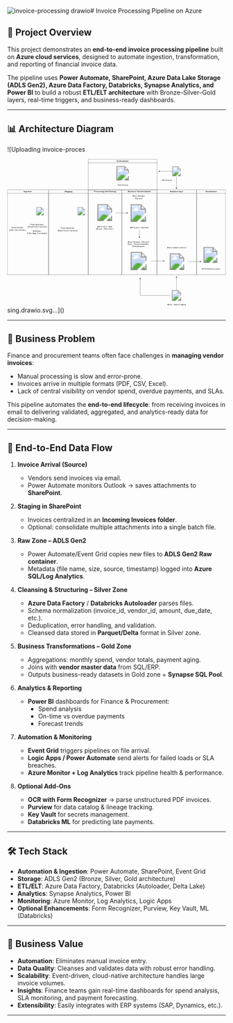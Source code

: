 ![invoice-processing drawio](https://github.com/user-attachments/assets/50692594-6f2a-480f-adba-b9f83ef4c676)# Invoice Processing Pipeline on Azure  

## 📌 Project Overview  
This project demonstrates an **end-to-end invoice processing pipeline** built on **Azure cloud services**, designed to automate ingestion, transformation, and reporting of financial invoice data.  

The pipeline uses **Power Automate, SharePoint, Azure Data Lake Storage (ADLS Gen2), Azure Data Factory, Databricks, Synapse Analytics, and Power BI** to build a robust **ETL/ELT architecture** with Bronze–Silver–Gold layers, real-time triggers, and business-ready dashboards.  

---

## 📊 Architecture Diagram  
![Uploading invoice-proces<?xml version="1.0" encoding="UTF-8"?>
<!-- Do not edit this file with editors other than draw.io -->
<!DOCTYPE svg PUBLIC "-//W3C//DTD SVG 1.1//EN" "http://www.w3.org/Graphics/SVG/1.1/DTD/svg11.dtd">
<svg xmlns="http://www.w3.org/2000/svg" style="background: transparent; background-color: transparent; color-scheme: light dark;" xmlns:xlink="http://www.w3.org/1999/xlink" version="1.1" width="1431px" height="965px" viewBox="-0.5 -0.5 1431 965" content="&lt;mxfile host=&quot;app.diagrams.net&quot; agent=&quot;Mozilla/5.0 (Windows NT 10.0; Win64; x64) AppleWebKit/537.36 (KHTML, like Gecko) Chrome/140.0.0.0 Safari/537.36&quot; version=&quot;28.2.5&quot;&gt;&#10;  &lt;diagram name=&quot;Page-1&quot; id=&quot;e-1EimlyYuLdppytgHSF&quot;&gt;&#10;    &lt;mxGraphModel dx=&quot;2386&quot; dy=&quot;1233&quot; grid=&quot;1&quot; gridSize=&quot;10&quot; guides=&quot;1&quot; tooltips=&quot;1&quot; connect=&quot;1&quot; arrows=&quot;1&quot; fold=&quot;1&quot; page=&quot;1&quot; pageScale=&quot;1&quot; pageWidth=&quot;850&quot; pageHeight=&quot;1100&quot; math=&quot;0&quot; shadow=&quot;0&quot;&gt;&#10;      &lt;root&gt;&#10;        &lt;mxCell id=&quot;0&quot; /&gt;&#10;        &lt;mxCell id=&quot;1&quot; parent=&quot;0&quot; /&gt;&#10;        &lt;mxCell id=&quot;g6PntuahyOzwx_C090at-1&quot; value=&quot;&quot; style=&quot;shape=image;html=1;verticalAlign=top;verticalLabelPosition=bottom;labelBackgroundColor=#ffffff;imageAspect=0;aspect=fixed;image=https://icons.diagrams.net/icon-cache1/Logos_Microsoft_Office_365-2232/Microsoft_Office-07-1169.svg&quot; vertex=&quot;1&quot; parent=&quot;1&quot;&gt;&#10;          &lt;mxGeometry x=&quot;60&quot; y=&quot;290&quot; width=&quot;110&quot; height=&quot;110&quot; as=&quot;geometry&quot; /&gt;&#10;        &lt;/mxCell&gt;&#10;        &lt;mxCell id=&quot;g6PntuahyOzwx_C090at-3&quot; value=&quot;&quot; style=&quot;shape=image;html=1;verticalAlign=top;verticalLabelPosition=bottom;labelBackgroundColor=#ffffff;imageAspect=0;aspect=fixed;image=https://icons.diagrams.net/icon-cache1/Logos_Microsoft_Office_365-2232/Microsoft_Office-09-1167.svg&quot; vertex=&quot;1&quot; parent=&quot;1&quot;&gt;&#10;          &lt;mxGeometry x=&quot;320&quot; y=&quot;281&quot; width=&quot;128&quot; height=&quot;128&quot; as=&quot;geometry&quot; /&gt;&#10;        &lt;/mxCell&gt;&#10;        &lt;mxCell id=&quot;g6PntuahyOzwx_C090at-5&quot; value=&quot;&quot; style=&quot;image;aspect=fixed;html=1;points=[];align=center;fontSize=12;image=img/lib/azure2/power_platform/PowerAutomate.svg;&quot; vertex=&quot;1&quot; parent=&quot;1&quot;&gt;&#10;          &lt;mxGeometry x=&quot;490&quot; y=&quot;318.08&quot; width=&quot;68&quot; height=&quot;53.839999999999996&quot; as=&quot;geometry&quot; /&gt;&#10;        &lt;/mxCell&gt;&#10;        &lt;mxCell id=&quot;g6PntuahyOzwx_C090at-7&quot; value=&quot;&quot; style=&quot;image;aspect=fixed;html=1;points=[];align=center;fontSize=12;image=img/lib/azure2/power_platform/PowerAutomate.svg;&quot; vertex=&quot;1&quot; parent=&quot;1&quot;&gt;&#10;          &lt;mxGeometry x=&quot;220&quot; y=&quot;318.08&quot; width=&quot;68&quot; height=&quot;53.839999999999996&quot; as=&quot;geometry&quot; /&gt;&#10;        &lt;/mxCell&gt;&#10;        &lt;mxCell id=&quot;g6PntuahyOzwx_C090at-15&quot; value=&quot;Ingestion&amp;amp;nbsp;&quot; style=&quot;swimlane;whiteSpace=wrap;html=1;&quot; vertex=&quot;1&quot; parent=&quot;1&quot;&gt;&#10;          &lt;mxGeometry x=&quot;40&quot; y=&quot;205.5&quot; width=&quot;270&quot; height=&quot;554.5&quot; as=&quot;geometry&quot; /&gt;&#10;        &lt;/mxCell&gt;&#10;        &lt;mxCell id=&quot;g6PntuahyOzwx_C090at-26&quot; value=&quot;Vendor Emails&amp;amp;nbsp;&amp;lt;div&amp;gt;(PDF, CSV, EXCEL)&amp;lt;/div&amp;gt;&quot; style=&quot;text;html=1;align=center;verticalAlign=middle;resizable=0;points=[];autosize=1;strokeColor=none;fillColor=none;&quot; vertex=&quot;1&quot; parent=&quot;g6PntuahyOzwx_C090at-15&quot;&gt;&#10;          &lt;mxGeometry y=&quot;234.5&quot; width=&quot;130&quot; height=&quot;40&quot; as=&quot;geometry&quot; /&gt;&#10;        &lt;/mxCell&gt;&#10;        &lt;mxCell id=&quot;g6PntuahyOzwx_C090at-27&quot; value=&quot;Power Automate&amp;amp;nbsp;&amp;lt;div&amp;gt;(SharePoint Connector)&amp;lt;/div&amp;gt;&amp;lt;div&amp;gt;+&amp;amp;nbsp;&amp;lt;/div&amp;gt;&amp;lt;div&amp;gt;AI Builder&amp;amp;nbsp;&amp;lt;/div&amp;gt;&amp;lt;div&amp;gt;(Filter, Agg, Consolidate)&amp;lt;/div&amp;gt;&quot; style=&quot;text;html=1;align=center;verticalAlign=middle;resizable=0;points=[];autosize=1;strokeColor=none;fillColor=none;&quot; vertex=&quot;1&quot; parent=&quot;g6PntuahyOzwx_C090at-15&quot;&gt;&#10;          &lt;mxGeometry x=&quot;120&quot; y=&quot;209.5&quot; width=&quot;150&quot; height=&quot;90&quot; as=&quot;geometry&quot; /&gt;&#10;        &lt;/mxCell&gt;&#10;        &lt;mxCell id=&quot;g6PntuahyOzwx_C090at-17&quot; value=&quot;Stagging&quot; style=&quot;swimlane;whiteSpace=wrap;html=1;&quot; vertex=&quot;1&quot; parent=&quot;1&quot;&gt;&#10;          &lt;mxGeometry x=&quot;310&quot; y=&quot;205.5&quot; width=&quot;260&quot; height=&quot;554.5&quot; as=&quot;geometry&quot; /&gt;&#10;        &lt;/mxCell&gt;&#10;        &lt;mxCell id=&quot;g6PntuahyOzwx_C090at-13&quot; value=&quot;&quot; style=&quot;image;aspect=fixed;html=1;points=[];align=center;fontSize=12;image=img/lib/azure2/storage/Data_Lake_Storage_Gen1.svg;&quot; vertex=&quot;1&quot; parent=&quot;g6PntuahyOzwx_C090at-17&quot;&gt;&#10;          &lt;mxGeometry x=&quot;300&quot; y=&quot;93.5&quot; width=&quot;135.38&quot; height=&quot;110&quot; as=&quot;geometry&quot; /&gt;&#10;        &lt;/mxCell&gt;&#10;        &lt;mxCell id=&quot;g6PntuahyOzwx_C090at-29&quot; value=&quot;Power Automate&amp;amp;nbsp;&amp;lt;div&amp;gt;(ADLS Gen2 Connector)&amp;lt;/div&amp;gt;&quot; style=&quot;text;html=1;align=center;verticalAlign=middle;resizable=0;points=[];autosize=1;strokeColor=none;fillColor=none;&quot; vertex=&quot;1&quot; parent=&quot;g6PntuahyOzwx_C090at-17&quot;&gt;&#10;          &lt;mxGeometry x=&quot;50&quot; y=&quot;237.5&quot; width=&quot;150&quot; height=&quot;40&quot; as=&quot;geometry&quot; /&gt;&#10;        &lt;/mxCell&gt;&#10;        &lt;mxCell id=&quot;g6PntuahyOzwx_C090at-18&quot; value=&quot;Processing and Cleaning&quot; style=&quot;swimlane;whiteSpace=wrap;html=1;&quot; vertex=&quot;1&quot; parent=&quot;1&quot;&gt;&#10;          &lt;mxGeometry x=&quot;570&quot; y=&quot;205.5&quot; width=&quot;220&quot; height=&quot;554.5&quot; as=&quot;geometry&quot; /&gt;&#10;        &lt;/mxCell&gt;&#10;        &lt;mxCell id=&quot;g6PntuahyOzwx_C090at-30&quot; value=&quot;ADLS Gen2 - Blob&amp;lt;div&amp;gt;(Bronze - Raw Zone )&amp;lt;/div&amp;gt;&quot; style=&quot;text;html=1;align=center;verticalAlign=middle;resizable=0;points=[];autosize=1;strokeColor=none;fillColor=none;&quot; vertex=&quot;1&quot; parent=&quot;g6PntuahyOzwx_C090at-18&quot;&gt;&#10;          &lt;mxGeometry x=&quot;37.690000000000055&quot; y=&quot;227.5&quot; width=&quot;140&quot; height=&quot;40&quot; as=&quot;geometry&quot; /&gt;&#10;        &lt;/mxCell&gt;&#10;        &lt;mxCell id=&quot;g6PntuahyOzwx_C090at-20&quot; value=&quot;Analytics layer&amp;amp;nbsp;&quot; style=&quot;swimlane;whiteSpace=wrap;html=1;&quot; vertex=&quot;1&quot; parent=&quot;1&quot;&gt;&#10;          &lt;mxGeometry x=&quot;1020&quot; y=&quot;205.5&quot; width=&quot;260&quot; height=&quot;554.5&quot; as=&quot;geometry&quot; /&gt;&#10;        &lt;/mxCell&gt;&#10;        &lt;mxCell id=&quot;g6PntuahyOzwx_C090at-60&quot; style=&quot;edgeStyle=orthogonalEdgeStyle;rounded=0;orthogonalLoop=1;jettySize=auto;html=1;&quot; edge=&quot;1&quot; parent=&quot;g6PntuahyOzwx_C090at-20&quot; source=&quot;g6PntuahyOzwx_C090at-58&quot;&gt;&#10;          &lt;mxGeometry relative=&quot;1&quot; as=&quot;geometry&quot;&gt;&#10;            &lt;mxPoint x=&quot;289.99999999999955&quot; y=&quot;468.75&quot; as=&quot;targetPoint&quot; /&gt;&#10;            &lt;Array as=&quot;points&quot;&gt;&#10;              &lt;mxPoint x=&quot;250&quot; y=&quot;469&quot; /&gt;&#10;              &lt;mxPoint x=&quot;250&quot; y=&quot;469&quot; /&gt;&#10;            &lt;/Array&gt;&#10;          &lt;/mxGeometry&gt;&#10;        &lt;/mxCell&gt;&#10;        &lt;mxCell id=&quot;g6PntuahyOzwx_C090at-58&quot; value=&quot;&quot; style=&quot;image;aspect=fixed;html=1;points=[];align=center;fontSize=12;image=img/lib/azure2/analytics/Analysis_Services.svg;&quot; vertex=&quot;1&quot; parent=&quot;g6PntuahyOzwx_C090at-20&quot;&gt;&#10;          &lt;mxGeometry x=&quot;60&quot; y=&quot;414.5&quot; width=&quot;142.41&quot; height=&quot;108.5&quot; as=&quot;geometry&quot; /&gt;&#10;        &lt;/mxCell&gt;&#10;        &lt;mxCell id=&quot;g6PntuahyOzwx_C090at-59&quot; value=&quot;Azure analytics Service&amp;amp;nbsp;&quot; style=&quot;text;html=1;align=center;verticalAlign=middle;resizable=0;points=[];autosize=1;strokeColor=none;fillColor=none;&quot; vertex=&quot;1&quot; parent=&quot;g6PntuahyOzwx_C090at-20&quot;&gt;&#10;          &lt;mxGeometry x=&quot;56.200000000000045&quot; y=&quot;362.5&quot; width=&quot;150&quot; height=&quot;30&quot; as=&quot;geometry&quot; /&gt;&#10;        &lt;/mxCell&gt;&#10;        &lt;mxCell id=&quot;g6PntuahyOzwx_C090at-25&quot; value=&quot;Business Transformations&quot; style=&quot;swimlane;whiteSpace=wrap;html=1;&quot; vertex=&quot;1&quot; parent=&quot;1&quot;&gt;&#10;          &lt;mxGeometry x=&quot;790&quot; y=&quot;205.5&quot; width=&quot;230&quot; height=&quot;554.5&quot; as=&quot;geometry&quot; /&gt;&#10;        &lt;/mxCell&gt;&#10;        &lt;mxCell id=&quot;g6PntuahyOzwx_C090at-41&quot; style=&quot;edgeStyle=orthogonalEdgeStyle;rounded=0;orthogonalLoop=1;jettySize=auto;html=1;&quot; edge=&quot;1&quot; parent=&quot;g6PntuahyOzwx_C090at-25&quot;&gt;&#10;          &lt;mxGeometry relative=&quot;1&quot; as=&quot;geometry&quot;&gt;&#10;            &lt;mxPoint x=&quot;279.99999999999955&quot; y=&quot;464.4999999999998&quot; as=&quot;targetPoint&quot; /&gt;&#10;            &lt;mxPoint x=&quot;190&quot; y=&quot;464.5&quot; as=&quot;sourcePoint&quot; /&gt;&#10;            &lt;Array as=&quot;points&quot;&gt;&#10;              &lt;mxPoint x=&quot;260&quot; y=&quot;464&quot; /&gt;&#10;              &lt;mxPoint x=&quot;260&quot; y=&quot;464&quot; /&gt;&#10;            &lt;/Array&gt;&#10;          &lt;/mxGeometry&gt;&#10;        &lt;/mxCell&gt;&#10;        &lt;mxCell id=&quot;g6PntuahyOzwx_C090at-10&quot; value=&quot;&quot; style=&quot;image;aspect=fixed;html=1;points=[];align=center;fontSize=12;image=img/lib/azure2/analytics/Azure_Synapse_Analytics.svg;&quot; vertex=&quot;1&quot; parent=&quot;g6PntuahyOzwx_C090at-25&quot;&gt;&#10;          &lt;mxGeometry x=&quot;57.59&quot; y=&quot;404.5&quot; width=&quot;104.34&quot; height=&quot;120&quot; as=&quot;geometry&quot; /&gt;&#10;        &lt;/mxCell&gt;&#10;        &lt;mxCell id=&quot;g6PntuahyOzwx_C090at-11&quot; value=&quot;&quot; style=&quot;image;aspect=fixed;html=1;points=[];align=center;fontSize=12;image=img/lib/azure2/databases/SQL_Database.svg;&quot; vertex=&quot;1&quot; parent=&quot;g6PntuahyOzwx_C090at-25&quot;&gt;&#10;          &lt;mxGeometry x=&quot;57.59000000000003&quot; y=&quot;84.5&quot; width=&quot;100.5&quot; height=&quot;134&quot; as=&quot;geometry&quot; /&gt;&#10;        &lt;/mxCell&gt;&#10;        &lt;mxCell id=&quot;g6PntuahyOzwx_C090at-31&quot; value=&quot;Azure Synapse&amp;lt;div&amp;gt;SQL pool&amp;lt;/div&amp;gt;&quot; style=&quot;text;html=1;align=center;verticalAlign=middle;resizable=0;points=[];autosize=1;strokeColor=none;fillColor=none;&quot; vertex=&quot;1&quot; parent=&quot;g6PntuahyOzwx_C090at-25&quot;&gt;&#10;          &lt;mxGeometry x=&quot;60&quot; y=&quot;27.5&quot; width=&quot;100&quot; height=&quot;40&quot; as=&quot;geometry&quot; /&gt;&#10;        &lt;/mxCell&gt;&#10;        &lt;mxCell id=&quot;g6PntuahyOzwx_C090at-42&quot; style=&quot;edgeStyle=orthogonalEdgeStyle;rounded=0;orthogonalLoop=1;jettySize=auto;html=1;&quot; edge=&quot;1&quot; parent=&quot;g6PntuahyOzwx_C090at-25&quot; source=&quot;g6PntuahyOzwx_C090at-32&quot;&gt;&#10;          &lt;mxGeometry relative=&quot;1&quot; as=&quot;geometry&quot;&gt;&#10;            &lt;mxPoint x=&quot;115&quot; y=&quot;314.5&quot; as=&quot;targetPoint&quot; /&gt;&#10;          &lt;/mxGeometry&gt;&#10;        &lt;/mxCell&gt;&#10;        &lt;mxCell id=&quot;g6PntuahyOzwx_C090at-32&quot; value=&quot;&amp;lt;div&amp;gt;ADLS gen2 - Data lake&amp;lt;/div&amp;gt;&quot; style=&quot;text;html=1;align=center;verticalAlign=middle;resizable=0;points=[];autosize=1;strokeColor=none;fillColor=none;&quot; vertex=&quot;1&quot; parent=&quot;g6PntuahyOzwx_C090at-25&quot;&gt;&#10;          &lt;mxGeometry x=&quot;40&quot; y=&quot;232.5&quot; width=&quot;150&quot; height=&quot;30&quot; as=&quot;geometry&quot; /&gt;&#10;        &lt;/mxCell&gt;&#10;        &lt;mxCell id=&quot;g6PntuahyOzwx_C090at-33&quot; value=&quot;Azure Synapse&amp;amp;nbsp;&amp;amp;nbsp;&amp;lt;span style=&amp;quot;background-color: transparent; color: light-dark(rgb(0, 0, 0), rgb(255, 255, 255));&amp;quot;&amp;gt;SQL pool&amp;lt;/span&amp;gt;&amp;lt;div&amp;gt;Silver - Cleaned data/files&amp;amp;nbsp;&amp;lt;div&amp;gt;(Delta/parquet)&amp;lt;/div&amp;gt;&amp;lt;/div&amp;gt;&quot; style=&quot;text;html=1;align=center;verticalAlign=middle;resizable=0;points=[];autosize=1;strokeColor=none;fillColor=none;&quot; vertex=&quot;1&quot; parent=&quot;g6PntuahyOzwx_C090at-25&quot;&gt;&#10;          &lt;mxGeometry x=&quot;27.84&quot; y=&quot;324.5&quot; width=&quot;160&quot; height=&quot;60&quot; as=&quot;geometry&quot; /&gt;&#10;        &lt;/mxCell&gt;&#10;        &lt;mxCell id=&quot;g6PntuahyOzwx_C090at-36&quot; value=&quot;&quot; style=&quot;endArrow=classic;html=1;rounded=0;&quot; edge=&quot;1&quot; parent=&quot;g6PntuahyOzwx_C090at-25&quot;&gt;&#10;          &lt;mxGeometry width=&quot;50&quot; height=&quot;50&quot; relative=&quot;1&quot; as=&quot;geometry&quot;&gt;&#10;            &lt;mxPoint x=&quot;-40&quot; y=&quot;150.91&quot; as=&quot;sourcePoint&quot; /&gt;&#10;            &lt;mxPoint x=&quot;40&quot; y=&quot;150.91&quot; as=&quot;targetPoint&quot; /&gt;&#10;          &lt;/mxGeometry&gt;&#10;        &lt;/mxCell&gt;&#10;        &lt;mxCell id=&quot;g6PntuahyOzwx_C090at-28&quot; value=&quot;&amp;lt;span style=&amp;quot;color: rgba(0, 0, 0, 0); font-family: monospace; font-size: 0px; text-align: start;&amp;quot;&amp;gt;Power %3CmxGraphModel%3E%3Croot%3E%3CmxCell%20id%3D%220%22%2F%3E%3CmxCell%20id%3D%221%22%20parent%3D%220%22%2F%3E%3CmxCell%20id%3D%222%22%20value%3D%22Power%20Automate%26amp%3Bnbsp%3B%26lt%3Bdiv%26gt%3B(SharePoint%20Connector)%26lt%3B%2Fdiv%26gt%3B%22%20style%3D%22text%3Bhtml%3D1%3Balign%3Dcenter%3BverticalAlign%3Dmiddle%3Bresizable%3D0%3Bpoints%3D%5B%5D%3Bautosize%3D1%3BstrokeColor%3Dnone%3BfillColor%3Dnone%3B%22%20vertex%3D%221%22%20parent%3D%221%22%3E%3CmxGeometry%20x%3D%22160%22%20y%3D%22440%22%20width%3D%22150%22%20height%3D%2240%22%20as%3D%22geometry%22%2F%3E%3C%2FmxCell%3E%3C%2Froot%3E%3C%2FmxGraphModel%3E&amp;lt;/span&amp;gt;&quot; style=&quot;text;html=1;align=center;verticalAlign=middle;resizable=0;points=[];autosize=1;strokeColor=none;fillColor=none;&quot; vertex=&quot;1&quot; parent=&quot;1&quot;&gt;&#10;          &lt;mxGeometry x=&quot;390&quot; y=&quot;448&quot; width=&quot;20&quot; height=&quot;30&quot; as=&quot;geometry&quot; /&gt;&#10;        &lt;/mxCell&gt;&#10;        &lt;mxCell id=&quot;g6PntuahyOzwx_C090at-44&quot; value=&quot;Orchestration&quot; style=&quot;swimlane;whiteSpace=wrap;html=1;&quot; vertex=&quot;1&quot; parent=&quot;1&quot;&gt;&#10;          &lt;mxGeometry x=&quot;570&quot; y=&quot;5.5&quot; width=&quot;450&quot; height=&quot;200&quot; as=&quot;geometry&quot; /&gt;&#10;        &lt;/mxCell&gt;&#10;        &lt;mxCell id=&quot;g6PntuahyOzwx_C090at-43&quot; value=&quot;&quot; style=&quot;image;aspect=fixed;html=1;points=[];align=center;fontSize=12;image=img/lib/azure2/databases/Data_Factory.svg;&quot; vertex=&quot;1&quot; parent=&quot;g6PntuahyOzwx_C090at-44&quot;&gt;&#10;          &lt;mxGeometry x=&quot;178.25&quot; y=&quot;44.5&quot; width=&quot;93.5&quot; height=&quot;93.5&quot; as=&quot;geometry&quot; /&gt;&#10;        &lt;/mxCell&gt;&#10;        &lt;mxCell id=&quot;g6PntuahyOzwx_C090at-45&quot; value=&quot;Data Factory&quot; style=&quot;text;html=1;align=center;verticalAlign=middle;resizable=0;points=[];autosize=1;strokeColor=none;fillColor=none;&quot; vertex=&quot;1&quot; parent=&quot;g6PntuahyOzwx_C090at-44&quot;&gt;&#10;          &lt;mxGeometry x=&quot;181.75&quot; y=&quot;154.5&quot; width=&quot;90&quot; height=&quot;30&quot; as=&quot;geometry&quot; /&gt;&#10;        &lt;/mxCell&gt;&#10;        &lt;mxCell id=&quot;g6PntuahyOzwx_C090at-50&quot; style=&quot;edgeStyle=orthogonalEdgeStyle;rounded=0;orthogonalLoop=1;jettySize=auto;html=1;&quot; edge=&quot;1&quot; parent=&quot;1&quot; source=&quot;g6PntuahyOzwx_C090at-46&quot;&gt;&#10;          &lt;mxGeometry relative=&quot;1&quot; as=&quot;geometry&quot;&gt;&#10;            &lt;mxPoint x=&quot;1029.9999999999995&quot; y=&quot;84&quot; as=&quot;targetPoint&quot; /&gt;&#10;          &lt;/mxGeometry&gt;&#10;        &lt;/mxCell&gt;&#10;        &lt;mxCell id=&quot;g6PntuahyOzwx_C090at-55&quot; style=&quot;edgeStyle=orthogonalEdgeStyle;rounded=0;orthogonalLoop=1;jettySize=auto;html=1;&quot; edge=&quot;1&quot; parent=&quot;1&quot; source=&quot;g6PntuahyOzwx_C090at-46&quot;&gt;&#10;          &lt;mxGeometry relative=&quot;1&quot; as=&quot;geometry&quot;&gt;&#10;            &lt;mxPoint x=&quot;1147.9999999999995&quot; y=&quot;200&quot; as=&quot;targetPoint&quot; /&gt;&#10;          &lt;/mxGeometry&gt;&#10;        &lt;/mxCell&gt;&#10;        &lt;mxCell id=&quot;g6PntuahyOzwx_C090at-46&quot; value=&quot;&quot; style=&quot;image;aspect=fixed;html=1;points=[];align=center;fontSize=12;image=img/lib/azure2/security/Conditional_Access.svg;&quot; vertex=&quot;1&quot; parent=&quot;1&quot;&gt;&#10;          &lt;mxGeometry x=&quot;1120&quot; y=&quot;50&quot; width=&quot;56.00000000000001&quot; height=&quot;68&quot; as=&quot;geometry&quot; /&gt;&#10;        &lt;/mxCell&gt;&#10;        &lt;mxCell id=&quot;g6PntuahyOzwx_C090at-52&quot; value=&quot;Visualisation&quot; style=&quot;swimlane;whiteSpace=wrap;html=1;&quot; vertex=&quot;1&quot; parent=&quot;1&quot;&gt;&#10;          &lt;mxGeometry x=&quot;1280&quot; y=&quot;205.5&quot; width=&quot;190&quot; height=&quot;554.5&quot; as=&quot;geometry&quot; /&gt;&#10;        &lt;/mxCell&gt;&#10;        &lt;mxCell id=&quot;g6PntuahyOzwx_C090at-12&quot; value=&quot;&quot; style=&quot;image;aspect=fixed;html=1;points=[];align=center;fontSize=12;image=img/lib/azure2/power_platform/PowerBI.svg;&quot; vertex=&quot;1&quot; parent=&quot;g6PntuahyOzwx_C090at-52&quot;&gt;&#10;          &lt;mxGeometry x=&quot;45&quot; y=&quot;364.5&quot; width=&quot;90.75&quot; height=&quot;121&quot; as=&quot;geometry&quot; /&gt;&#10;        &lt;/mxCell&gt;&#10;        &lt;mxCell id=&quot;g6PntuahyOzwx_C090at-34&quot; value=&quot;KPI &amp;amp;amp; Efficiency matrix&amp;amp;nbsp;&quot; style=&quot;text;html=1;align=center;verticalAlign=middle;resizable=0;points=[];autosize=1;strokeColor=none;fillColor=none;&quot; vertex=&quot;1&quot; parent=&quot;g6PntuahyOzwx_C090at-52&quot;&gt;&#10;          &lt;mxGeometry x=&quot;20&quot; y=&quot;502.5&quot; width=&quot;150&quot; height=&quot;30&quot; as=&quot;geometry&quot; /&gt;&#10;        &lt;/mxCell&gt;&#10;        &lt;mxCell id=&quot;g6PntuahyOzwx_C090at-57&quot; value=&quot;MS Entra ID&quot; style=&quot;text;html=1;align=center;verticalAlign=middle;resizable=0;points=[];autosize=1;strokeColor=none;fillColor=none;&quot; vertex=&quot;1&quot; parent=&quot;1&quot;&gt;&#10;          &lt;mxGeometry x=&quot;1040&quot; y=&quot;128&quot; width=&quot;90&quot; height=&quot;30&quot; as=&quot;geometry&quot; /&gt;&#10;        &lt;/mxCell&gt;&#10;        &lt;mxCell id=&quot;g6PntuahyOzwx_C090at-66&quot; style=&quot;edgeStyle=orthogonalEdgeStyle;rounded=0;orthogonalLoop=1;jettySize=auto;html=1;&quot; edge=&quot;1&quot; parent=&quot;1&quot; source=&quot;g6PntuahyOzwx_C090at-14&quot;&gt;&#10;          &lt;mxGeometry relative=&quot;1&quot; as=&quot;geometry&quot;&gt;&#10;            &lt;mxPoint x=&quot;1147.995&quot; y=&quot;770&quot; as=&quot;targetPoint&quot; /&gt;&#10;          &lt;/mxGeometry&gt;&#10;        &lt;/mxCell&gt;&#10;        &lt;mxCell id=&quot;g6PntuahyOzwx_C090at-67&quot; style=&quot;edgeStyle=orthogonalEdgeStyle;rounded=0;orthogonalLoop=1;jettySize=auto;html=1;&quot; edge=&quot;1&quot; parent=&quot;1&quot; source=&quot;g6PntuahyOzwx_C090at-14&quot;&gt;&#10;          &lt;mxGeometry relative=&quot;1&quot; as=&quot;geometry&quot;&gt;&#10;            &lt;mxPoint x=&quot;910&quot; y=&quot;780&quot; as=&quot;targetPoint&quot; /&gt;&#10;          &lt;/mxGeometry&gt;&#10;        &lt;/mxCell&gt;&#10;        &lt;mxCell id=&quot;g6PntuahyOzwx_C090at-14&quot; value=&quot;&quot; style=&quot;image;aspect=fixed;html=1;points=[];align=center;fontSize=12;image=img/lib/azure2/management_governance/Alerts.svg;&quot; vertex=&quot;1&quot; parent=&quot;1&quot;&gt;&#10;          &lt;mxGeometry x=&quot;1106.12&quot; y=&quot;860&quot; width=&quot;83.75&quot; height=&quot;70&quot; as=&quot;geometry&quot; /&gt;&#10;        &lt;/mxCell&gt;&#10;        &lt;mxCell id=&quot;g6PntuahyOzwx_C090at-35&quot; value=&quot;Alerts - Status Logging&amp;amp;nbsp;&quot; style=&quot;text;html=1;align=center;verticalAlign=middle;resizable=0;points=[];autosize=1;strokeColor=none;fillColor=none;&quot; vertex=&quot;1&quot; parent=&quot;1&quot;&gt;&#10;          &lt;mxGeometry x=&quot;1075&quot; y=&quot;940&quot; width=&quot;150&quot; height=&quot;30&quot; as=&quot;geometry&quot; /&gt;&#10;        &lt;/mxCell&gt;&#10;      &lt;/root&gt;&#10;    &lt;/mxGraphModel&gt;&#10;  &lt;/diagram&gt;&#10;&lt;/mxfile&gt;&#10;"><defs/><g><g data-cell-id="0"><g data-cell-id="1"><g data-cell-id="g6PntuahyOzwx_C090at-1"><g><image x="20" y="285" width="110" height="110" xlink:href="https://icons.diagrams.net/icon-cache1/Logos_Microsoft_Office_365-2232/Microsoft_Office-07-1169.svg" preserveAspectRatio="none"/></g></g><g data-cell-id="g6PntuahyOzwx_C090at-3"><g><image x="280" y="276" width="128" height="128" xlink:href="https://icons.diagrams.net/icon-cache1/Logos_Microsoft_Office_365-2232/Microsoft_Office-09-1167.svg" preserveAspectRatio="none"/></g></g><g data-cell-id="g6PntuahyOzwx_C090at-5"><g><image x="450" y="313.08" width="68" height="53.84" xlink:href="https://app.diagrams.net/img/lib/azure2/power_platform/PowerAutomate.svg"/></g></g><g data-cell-id="g6PntuahyOzwx_C090at-7"><g><image x="180" y="313.08" width="68" height="53.84" xlink:href="https://app.diagrams.net/img/lib/azure2/power_platform/PowerAutomate.svg"/></g></g><g data-cell-id="g6PntuahyOzwx_C090at-15"><g><path d="M 0 223.5 L 0 200.5 L 270 200.5 L 270 223.5" fill="#ffffff" stroke="#000000" stroke-miterlimit="10" pointer-events="all" style="fill: light-dark(#ffffff, var(--ge-dark-color, #121212)); stroke: light-dark(rgb(0, 0, 0), rgb(255, 255, 255));"/><path d="M 0 223.5 L 0 755 L 270 755 L 270 223.5" fill="none" stroke="#000000" stroke-miterlimit="10" pointer-events="none" style="stroke: light-dark(rgb(0, 0, 0), rgb(255, 255, 255));"/><path d="M 0 223.5 L 270 223.5" fill="none" stroke="#000000" stroke-miterlimit="10" pointer-events="none" style="stroke: light-dark(rgb(0, 0, 0), rgb(255, 255, 255));"/></g><g><g><switch><foreignObject style="overflow: visible; text-align: left;" pointer-events="none" width="100%" height="100%" requiredFeatures="http://www.w3.org/TR/SVG11/feature#Extensibility"><div xmlns="http://www.w3.org/1999/xhtml" style="display: flex; align-items: unsafe center; justify-content: unsafe center; width: 268px; height: 1px; padding-top: 212px; margin-left: 1px;"><div style="box-sizing: border-box; font-size: 0; text-align: center; color: #000000; "><div style="display: inline-block; font-size: 12px; font-family: Helvetica; color: light-dark(#000000, #ffffff); line-height: 1.2; pointer-events: all; font-weight: bold; white-space: normal; word-wrap: normal; ">Ingestion </div></div></div></foreignObject><text x="135" y="216" fill="light-dark(#000000, #ffffff)" font-family="Helvetica" font-size="12px" text-anchor="middle" font-weight="bold">Ingestion </text></switch></g></g><g data-cell-id="g6PntuahyOzwx_C090at-26"><g><rect x="0" y="435" width="130" height="40" fill="none" stroke="none" pointer-events="all"/></g><g><g><switch><foreignObject style="overflow: visible; text-align: left;" pointer-events="none" width="100%" height="100%" requiredFeatures="http://www.w3.org/TR/SVG11/feature#Extensibility"><div xmlns="http://www.w3.org/1999/xhtml" style="display: flex; align-items: unsafe center; justify-content: unsafe center; width: 1px; height: 1px; padding-top: 455px; margin-left: 65px;"><div style="box-sizing: border-box; font-size: 0; text-align: center; color: #000000; "><div style="display: inline-block; font-size: 12px; font-family: Helvetica; color: light-dark(#000000, #ffffff); line-height: 1.2; pointer-events: all; white-space: nowrap; ">Vendor Emails <div>(PDF, CSV, EXCEL)</div></div></div></div></foreignObject><text x="65" y="459" fill="light-dark(#000000, #ffffff)" font-family="Helvetica" font-size="12px" text-anchor="middle">Vendor Emails...</text></switch></g></g></g><g data-cell-id="g6PntuahyOzwx_C090at-27"><g><rect x="120" y="410" width="150" height="90" fill="none" stroke="none" pointer-events="all"/></g><g><g><switch><foreignObject style="overflow: visible; text-align: left;" pointer-events="none" width="100%" height="100%" requiredFeatures="http://www.w3.org/TR/SVG11/feature#Extensibility"><div xmlns="http://www.w3.org/1999/xhtml" style="display: flex; align-items: unsafe center; justify-content: unsafe center; width: 1px; height: 1px; padding-top: 455px; margin-left: 195px;"><div style="box-sizing: border-box; font-size: 0; text-align: center; color: #000000; "><div style="display: inline-block; font-size: 12px; font-family: Helvetica; color: light-dark(#000000, #ffffff); line-height: 1.2; pointer-events: all; white-space: nowrap; ">Power Automate <div>(SharePoint Connector)</div><div>+ </div><div>AI Builder </div><div>(Filter, Agg, Consolidate)</div></div></div></div></foreignObject><text x="195" y="459" fill="light-dark(#000000, #ffffff)" font-family="Helvetica" font-size="12px" text-anchor="middle">Power Automate...</text></switch></g></g></g></g><g data-cell-id="g6PntuahyOzwx_C090at-17"><g><path d="M 270 223.5 L 270 200.5 L 530 200.5 L 530 223.5" fill="#ffffff" stroke="#000000" stroke-miterlimit="10" pointer-events="all" style="fill: light-dark(#ffffff, var(--ge-dark-color, #121212)); stroke: light-dark(rgb(0, 0, 0), rgb(255, 255, 255));"/><path d="M 270 223.5 L 270 755 L 530 755 L 530 223.5" fill="none" stroke="#000000" stroke-miterlimit="10" pointer-events="none" style="stroke: light-dark(rgb(0, 0, 0), rgb(255, 255, 255));"/><path d="M 270 223.5 L 530 223.5" fill="none" stroke="#000000" stroke-miterlimit="10" pointer-events="none" style="stroke: light-dark(rgb(0, 0, 0), rgb(255, 255, 255));"/></g><g><g><switch><foreignObject style="overflow: visible; text-align: left;" pointer-events="none" width="100%" height="100%" requiredFeatures="http://www.w3.org/TR/SVG11/feature#Extensibility"><div xmlns="http://www.w3.org/1999/xhtml" style="display: flex; align-items: unsafe center; justify-content: unsafe center; width: 258px; height: 1px; padding-top: 212px; margin-left: 271px;"><div style="box-sizing: border-box; font-size: 0; text-align: center; color: #000000; "><div style="display: inline-block; font-size: 12px; font-family: Helvetica; color: light-dark(#000000, #ffffff); line-height: 1.2; pointer-events: all; font-weight: bold; white-space: normal; word-wrap: normal; ">Stagging</div></div></div></foreignObject><text x="400" y="216" fill="light-dark(#000000, #ffffff)" font-family="Helvetica" font-size="12px" text-anchor="middle" font-weight="bold">Stagging</text></switch></g></g><g data-cell-id="g6PntuahyOzwx_C090at-13"><g><image x="570" y="294" width="135.38" height="110" xlink:href="https://app.diagrams.net/img/lib/azure2/storage/Data_Lake_Storage_Gen1.svg"/></g></g><g data-cell-id="g6PntuahyOzwx_C090at-29"><g><rect x="320" y="438" width="150" height="40" fill="none" stroke="none" pointer-events="all"/></g><g><g><switch><foreignObject style="overflow: visible; text-align: left;" pointer-events="none" width="100%" height="100%" requiredFeatures="http://www.w3.org/TR/SVG11/feature#Extensibility"><div xmlns="http://www.w3.org/1999/xhtml" style="display: flex; align-items: unsafe center; justify-content: unsafe center; width: 1px; height: 1px; padding-top: 458px; margin-left: 395px;"><div style="box-sizing: border-box; font-size: 0; text-align: center; color: #000000; "><div style="display: inline-block; font-size: 12px; font-family: Helvetica; color: light-dark(#000000, #ffffff); line-height: 1.2; pointer-events: all; white-space: nowrap; ">Power Automate <div>(ADLS Gen2 Connector)</div></div></div></div></foreignObject><text x="395" y="462" fill="light-dark(#000000, #ffffff)" font-family="Helvetica" font-size="12px" text-anchor="middle">Power Automate...</text></switch></g></g></g></g><g data-cell-id="g6PntuahyOzwx_C090at-18"><g><path d="M 530 223.5 L 530 200.5 L 750 200.5 L 750 223.5" fill="#ffffff" stroke="#000000" stroke-miterlimit="10" pointer-events="all" style="fill: light-dark(#ffffff, var(--ge-dark-color, #121212)); stroke: light-dark(rgb(0, 0, 0), rgb(255, 255, 255));"/><path d="M 530 223.5 L 530 755 L 750 755 L 750 223.5" fill="none" stroke="#000000" stroke-miterlimit="10" pointer-events="none" style="stroke: light-dark(rgb(0, 0, 0), rgb(255, 255, 255));"/><path d="M 530 223.5 L 750 223.5" fill="none" stroke="#000000" stroke-miterlimit="10" pointer-events="none" style="stroke: light-dark(rgb(0, 0, 0), rgb(255, 255, 255));"/></g><g><g><switch><foreignObject style="overflow: visible; text-align: left;" pointer-events="none" width="100%" height="100%" requiredFeatures="http://www.w3.org/TR/SVG11/feature#Extensibility"><div xmlns="http://www.w3.org/1999/xhtml" style="display: flex; align-items: unsafe center; justify-content: unsafe center; width: 218px; height: 1px; padding-top: 212px; margin-left: 531px;"><div style="box-sizing: border-box; font-size: 0; text-align: center; color: #000000; "><div style="display: inline-block; font-size: 12px; font-family: Helvetica; color: light-dark(#000000, #ffffff); line-height: 1.2; pointer-events: all; font-weight: bold; white-space: normal; word-wrap: normal; ">Processing and Cleaning</div></div></div></foreignObject><text x="640" y="216" fill="light-dark(#000000, #ffffff)" font-family="Helvetica" font-size="12px" text-anchor="middle" font-weight="bold">Processing and Cleaning</text></switch></g></g><g data-cell-id="g6PntuahyOzwx_C090at-30"><g><rect x="567.69" y="428" width="140" height="40" fill="none" stroke="none" pointer-events="all"/></g><g><g><switch><foreignObject style="overflow: visible; text-align: left;" pointer-events="none" width="100%" height="100%" requiredFeatures="http://www.w3.org/TR/SVG11/feature#Extensibility"><div xmlns="http://www.w3.org/1999/xhtml" style="display: flex; align-items: unsafe center; justify-content: unsafe center; width: 1px; height: 1px; padding-top: 448px; margin-left: 638px;"><div style="box-sizing: border-box; font-size: 0; text-align: center; color: #000000; "><div style="display: inline-block; font-size: 12px; font-family: Helvetica; color: light-dark(#000000, #ffffff); line-height: 1.2; pointer-events: all; white-space: nowrap; ">ADLS Gen2 - Blob<div>(Bronze - Raw Zone )</div></div></div></div></foreignObject><text x="638" y="452" fill="light-dark(#000000, #ffffff)" font-family="Helvetica" font-size="12px" text-anchor="middle">ADLS Gen2 - Blob...</text></switch></g></g></g></g><g data-cell-id="g6PntuahyOzwx_C090at-20"><g><path d="M 980 223.5 L 980 200.5 L 1240 200.5 L 1240 223.5" fill="#ffffff" stroke="#000000" stroke-miterlimit="10" pointer-events="all" style="fill: light-dark(#ffffff, var(--ge-dark-color, #121212)); stroke: light-dark(rgb(0, 0, 0), rgb(255, 255, 255));"/><path d="M 980 223.5 L 980 755 L 1240 755 L 1240 223.5" fill="none" stroke="#000000" stroke-miterlimit="10" pointer-events="none" style="stroke: light-dark(rgb(0, 0, 0), rgb(255, 255, 255));"/><path d="M 980 223.5 L 1240 223.5" fill="none" stroke="#000000" stroke-miterlimit="10" pointer-events="none" style="stroke: light-dark(rgb(0, 0, 0), rgb(255, 255, 255));"/></g><g><g><switch><foreignObject style="overflow: visible; text-align: left;" pointer-events="none" width="100%" height="100%" requiredFeatures="http://www.w3.org/TR/SVG11/feature#Extensibility"><div xmlns="http://www.w3.org/1999/xhtml" style="display: flex; align-items: unsafe center; justify-content: unsafe center; width: 258px; height: 1px; padding-top: 212px; margin-left: 981px;"><div style="box-sizing: border-box; font-size: 0; text-align: center; color: #000000; "><div style="display: inline-block; font-size: 12px; font-family: Helvetica; color: light-dark(#000000, #ffffff); line-height: 1.2; pointer-events: all; font-weight: bold; white-space: normal; word-wrap: normal; ">Analytics layer </div></div></div></foreignObject><text x="1110" y="216" fill="light-dark(#000000, #ffffff)" font-family="Helvetica" font-size="12px" text-anchor="middle" font-weight="bold">Analytics layer </text></switch></g></g><g data-cell-id="g6PntuahyOzwx_C090at-60"><g><path d="M 1182.41 669.3 L 1230 669.3 L 1263.63 669.26" fill="none" stroke="#000000" stroke-miterlimit="10" pointer-events="stroke" style="stroke: light-dark(rgb(0, 0, 0), rgb(255, 255, 255));"/><path d="M 1268.88 669.25 L 1261.89 672.76 L 1263.63 669.26 L 1261.88 665.76 Z" fill="#000000" stroke="#000000" stroke-miterlimit="10" pointer-events="all" style="fill: light-dark(rgb(0, 0, 0), rgb(255, 255, 255)); stroke: light-dark(rgb(0, 0, 0), rgb(255, 255, 255));"/></g></g><g data-cell-id="g6PntuahyOzwx_C090at-58"><g><image x="1040" y="615" width="142.41" height="108.5" xlink:href="https://app.diagrams.net/img/lib/azure2/analytics/Analysis_Services.svg"/></g></g><g data-cell-id="g6PntuahyOzwx_C090at-59"><g><rect x="1036.2" y="563" width="150" height="30" fill="none" stroke="none" pointer-events="all"/></g><g><g><switch><foreignObject style="overflow: visible; text-align: left;" pointer-events="none" width="100%" height="100%" requiredFeatures="http://www.w3.org/TR/SVG11/feature#Extensibility"><div xmlns="http://www.w3.org/1999/xhtml" style="display: flex; align-items: unsafe center; justify-content: unsafe center; width: 1px; height: 1px; padding-top: 578px; margin-left: 1111px;"><div style="box-sizing: border-box; font-size: 0; text-align: center; color: #000000; "><div style="display: inline-block; font-size: 12px; font-family: Helvetica; color: light-dark(#000000, #ffffff); line-height: 1.2; pointer-events: all; white-space: nowrap; ">Azure analytics Service </div></div></div></foreignObject><text x="1111" y="582" fill="light-dark(#000000, #ffffff)" font-family="Helvetica" font-size="12px" text-anchor="middle">Azure analytics Service </text></switch></g></g></g></g><g data-cell-id="g6PntuahyOzwx_C090at-25"><g><path d="M 750 223.5 L 750 200.5 L 980 200.5 L 980 223.5" fill="#ffffff" stroke="#000000" stroke-miterlimit="10" pointer-events="all" style="fill: light-dark(#ffffff, var(--ge-dark-color, #121212)); stroke: light-dark(rgb(0, 0, 0), rgb(255, 255, 255));"/><path d="M 750 223.5 L 750 755 L 980 755 L 980 223.5" fill="none" stroke="#000000" stroke-miterlimit="10" pointer-events="none" style="stroke: light-dark(rgb(0, 0, 0), rgb(255, 255, 255));"/><path d="M 750 223.5 L 980 223.5" fill="none" stroke="#000000" stroke-miterlimit="10" pointer-events="none" style="stroke: light-dark(rgb(0, 0, 0), rgb(255, 255, 255));"/></g><g><g><switch><foreignObject style="overflow: visible; text-align: left;" pointer-events="none" width="100%" height="100%" requiredFeatures="http://www.w3.org/TR/SVG11/feature#Extensibility"><div xmlns="http://www.w3.org/1999/xhtml" style="display: flex; align-items: unsafe center; justify-content: unsafe center; width: 228px; height: 1px; padding-top: 212px; margin-left: 751px;"><div style="box-sizing: border-box; font-size: 0; text-align: center; color: #000000; "><div style="display: inline-block; font-size: 12px; font-family: Helvetica; color: light-dark(#000000, #ffffff); line-height: 1.2; pointer-events: all; font-weight: bold; white-space: normal; word-wrap: normal; ">Business Transformations</div></div></div></foreignObject><text x="865" y="216" fill="light-dark(#000000, #ffffff)" font-family="Helvetica" font-size="12px" text-anchor="middle" font-weight="bold">Business Transformations</text></switch></g></g><g data-cell-id="g6PntuahyOzwx_C090at-41"><g><path d="M 940 665 L 1010 665 L 1023.63 665" fill="none" stroke="#000000" stroke-miterlimit="10" pointer-events="stroke" style="stroke: light-dark(rgb(0, 0, 0), rgb(255, 255, 255));"/><path d="M 1028.88 665 L 1021.88 668.5 L 1023.63 665 L 1021.88 661.5 Z" fill="#000000" stroke="#000000" stroke-miterlimit="10" pointer-events="all" style="fill: light-dark(rgb(0, 0, 0), rgb(255, 255, 255)); stroke: light-dark(rgb(0, 0, 0), rgb(255, 255, 255));"/></g></g><g data-cell-id="g6PntuahyOzwx_C090at-10"><g><image x="807.59" y="605" width="104.34" height="120" xlink:href="https://app.diagrams.net/img/lib/azure2/analytics/Azure_Synapse_Analytics.svg"/></g></g><g data-cell-id="g6PntuahyOzwx_C090at-11"><g><image x="807.59" y="285" width="100.5" height="134" xlink:href="https://app.diagrams.net/img/lib/azure2/databases/SQL_Database.svg"/></g></g><g data-cell-id="g6PntuahyOzwx_C090at-31"><g><rect x="810" y="228" width="100" height="40" fill="none" stroke="none" pointer-events="all"/></g><g><g><switch><foreignObject style="overflow: visible; text-align: left;" pointer-events="none" width="100%" height="100%" requiredFeatures="http://www.w3.org/TR/SVG11/feature#Extensibility"><div xmlns="http://www.w3.org/1999/xhtml" style="display: flex; align-items: unsafe center; justify-content: unsafe center; width: 1px; height: 1px; padding-top: 248px; margin-left: 860px;"><div style="box-sizing: border-box; font-size: 0; text-align: center; color: #000000; "><div style="display: inline-block; font-size: 12px; font-family: Helvetica; color: light-dark(#000000, #ffffff); line-height: 1.2; pointer-events: all; white-space: nowrap; ">Azure Synapse<div>SQL pool</div></div></div></div></foreignObject><text x="860" y="252" fill="light-dark(#000000, #ffffff)" font-family="Helvetica" font-size="12px" text-anchor="middle">Azure Synapse...</text></switch></g></g></g><g data-cell-id="g6PntuahyOzwx_C090at-42"><g><path d="M 865 463 L 865 508.63" fill="none" stroke="#000000" stroke-miterlimit="10" pointer-events="stroke" style="stroke: light-dark(rgb(0, 0, 0), rgb(255, 255, 255));"/><path d="M 865 513.88 L 861.5 506.88 L 865 508.63 L 868.5 506.88 Z" fill="#000000" stroke="#000000" stroke-miterlimit="10" pointer-events="all" style="fill: light-dark(rgb(0, 0, 0), rgb(255, 255, 255)); stroke: light-dark(rgb(0, 0, 0), rgb(255, 255, 255));"/></g></g><g data-cell-id="g6PntuahyOzwx_C090at-32"><g><rect x="790" y="433" width="150" height="30" fill="none" stroke="none" pointer-events="all"/></g><g><g><switch><foreignObject style="overflow: visible; text-align: left;" pointer-events="none" width="100%" height="100%" requiredFeatures="http://www.w3.org/TR/SVG11/feature#Extensibility"><div xmlns="http://www.w3.org/1999/xhtml" style="display: flex; align-items: unsafe center; justify-content: unsafe center; width: 1px; height: 1px; padding-top: 448px; margin-left: 865px;"><div style="box-sizing: border-box; font-size: 0; text-align: center; color: #000000; "><div style="display: inline-block; font-size: 12px; font-family: Helvetica; color: light-dark(#000000, #ffffff); line-height: 1.2; pointer-events: all; white-space: nowrap; "><div>ADLS gen2 - Data lake</div></div></div></div></foreignObject><text x="865" y="452" fill="light-dark(#000000, #ffffff)" font-family="Helvetica" font-size="12px" text-anchor="middle">ADLS gen2 - Data lake</text></switch></g></g></g><g data-cell-id="g6PntuahyOzwx_C090at-33"><g><rect x="777.84" y="525" width="160" height="60" fill="none" stroke="none" pointer-events="all"/></g><g><g><switch><foreignObject style="overflow: visible; text-align: left;" pointer-events="none" width="100%" height="100%" requiredFeatures="http://www.w3.org/TR/SVG11/feature#Extensibility"><div xmlns="http://www.w3.org/1999/xhtml" style="display: flex; align-items: unsafe center; justify-content: unsafe center; width: 1px; height: 1px; padding-top: 555px; margin-left: 858px;"><div style="box-sizing: border-box; font-size: 0; text-align: center; color: #000000; "><div style="display: inline-block; font-size: 12px; font-family: Helvetica; color: light-dark(#000000, #ffffff); line-height: 1.2; pointer-events: all; white-space: nowrap; ">Azure Synapse  <span style="background-color: transparent; color: light-dark(rgb(0, 0, 0), rgb(255, 255, 255));">SQL pool</span><div>Silver - Cleaned data/files <div>(Delta/parquet)</div></div></div></div></div></foreignObject><text x="858" y="559" fill="light-dark(#000000, #ffffff)" font-family="Helvetica" font-size="12px" text-anchor="middle">Azure Synapse  SQL pool...</text></switch></g></g></g><g data-cell-id="g6PntuahyOzwx_C090at-36"><g><path d="M 710 351.41 L 783.63 351.41" fill="none" stroke="#000000" stroke-miterlimit="10" pointer-events="stroke" style="stroke: light-dark(rgb(0, 0, 0), rgb(255, 255, 255));"/><path d="M 788.88 351.41 L 781.88 354.91 L 783.63 351.41 L 781.88 347.91 Z" fill="#000000" stroke="#000000" stroke-miterlimit="10" pointer-events="all" style="fill: light-dark(rgb(0, 0, 0), rgb(255, 255, 255)); stroke: light-dark(rgb(0, 0, 0), rgb(255, 255, 255));"/></g></g></g><g data-cell-id="g6PntuahyOzwx_C090at-28"><g><rect x="350" y="443" width="20" height="30" fill="none" stroke="none" pointer-events="all"/></g><g><g><switch><foreignObject style="overflow: visible; text-align: left;" pointer-events="none" width="100%" height="100%" requiredFeatures="http://www.w3.org/TR/SVG11/feature#Extensibility"><div xmlns="http://www.w3.org/1999/xhtml" style="display: flex; align-items: unsafe center; justify-content: unsafe center; width: 1px; height: 1px; padding-top: 458px; margin-left: 360px;"><div style="box-sizing: border-box; font-size: 0; text-align: center; color: #000000; "><div style="display: inline-block; font-size: 12px; font-family: Helvetica; color: light-dark(#000000, #ffffff); line-height: 1.2; pointer-events: all; white-space: nowrap; "><span style="color: light-dark(rgba(0, 0, 0, 0), rgba(237, 237, 237, 0)); font-family: monospace; font-size: 0px; text-align: start;">Power %3CmxGraphModel%3E%3Croot%3E%3CmxCell%20id%3D%220%22%2F%3E%3CmxCell%20id%3D%221%22%20parent%3D%220%22%2F%3E%3CmxCell%20id%3D%222%22%20value%3D%22Power%20Automate%26amp%3Bnbsp%3B%26lt%3Bdiv%26gt%3B(SharePoint%20Connector)%26lt%3B%2Fdiv%26gt%3B%22%20style%3D%22text%3Bhtml%3D1%3Balign%3Dcenter%3BverticalAlign%3Dmiddle%3Bresizable%3D0%3Bpoints%3D%5B%5D%3Bautosize%3D1%3BstrokeColor%3Dnone%3BfillColor%3Dnone%3B%22%20vertex%3D%221%22%20parent%3D%221%22%3E%3CmxGeometry%20x%3D%22160%22%20y%3D%22440%22%20width%3D%22150%22%20height%3D%2240%22%20as%3D%22geometry%22%2F%3E%3C%2FmxCell%3E%3C%2Froot%3E%3C%2FmxGraphModel%3E</span></div></div></div></foreignObject><text x="360" y="462" fill="light-dark(#000000, #ffffff)" font-family="Helvetica" font-size="12px" text-anchor="middle">Pow...</text></switch></g></g></g><g data-cell-id="g6PntuahyOzwx_C090at-44"><g><path d="M 530 23.5 L 530 0.5 L 980 0.5 L 980 23.5" fill="#ffffff" stroke="#000000" stroke-miterlimit="10" pointer-events="all" style="fill: light-dark(#ffffff, var(--ge-dark-color, #121212)); stroke: light-dark(rgb(0, 0, 0), rgb(255, 255, 255));"/><path d="M 530 23.5 L 530 200.5 L 980 200.5 L 980 23.5" fill="none" stroke="#000000" stroke-miterlimit="10" pointer-events="none" style="stroke: light-dark(rgb(0, 0, 0), rgb(255, 255, 255));"/><path d="M 530 23.5 L 980 23.5" fill="none" stroke="#000000" stroke-miterlimit="10" pointer-events="none" style="stroke: light-dark(rgb(0, 0, 0), rgb(255, 255, 255));"/></g><g><g><switch><foreignObject style="overflow: visible; text-align: left;" pointer-events="none" width="100%" height="100%" requiredFeatures="http://www.w3.org/TR/SVG11/feature#Extensibility"><div xmlns="http://www.w3.org/1999/xhtml" style="display: flex; align-items: unsafe center; justify-content: unsafe center; width: 448px; height: 1px; padding-top: 12px; margin-left: 531px;"><div style="box-sizing: border-box; font-size: 0; text-align: center; color: #000000; "><div style="display: inline-block; font-size: 12px; font-family: Helvetica; color: light-dark(#000000, #ffffff); line-height: 1.2; pointer-events: all; font-weight: bold; white-space: normal; word-wrap: normal; ">Orchestration</div></div></div></foreignObject><text x="755" y="16" fill="light-dark(#000000, #ffffff)" font-family="Helvetica" font-size="12px" text-anchor="middle" font-weight="bold">Orchestration</text></switch></g></g><g data-cell-id="g6PntuahyOzwx_C090at-43"><g><image x="708.25" y="45" width="93.5" height="93.5" xlink:href="https://app.diagrams.net/img/lib/azure2/databases/Data_Factory.svg"/></g></g><g data-cell-id="g6PntuahyOzwx_C090at-45"><g><rect x="711.75" y="155" width="90" height="30" fill="none" stroke="none" pointer-events="all"/></g><g><g><switch><foreignObject style="overflow: visible; text-align: left;" pointer-events="none" width="100%" height="100%" requiredFeatures="http://www.w3.org/TR/SVG11/feature#Extensibility"><div xmlns="http://www.w3.org/1999/xhtml" style="display: flex; align-items: unsafe center; justify-content: unsafe center; width: 1px; height: 1px; padding-top: 170px; margin-left: 757px;"><div style="box-sizing: border-box; font-size: 0; text-align: center; color: #000000; "><div style="display: inline-block; font-size: 12px; font-family: Helvetica; color: light-dark(#000000, #ffffff); line-height: 1.2; pointer-events: all; white-space: nowrap; ">Data Factory</div></div></div></foreignObject><text x="757" y="174" fill="light-dark(#000000, #ffffff)" font-family="Helvetica" font-size="12px" text-anchor="middle">Data Factory</text></switch></g></g></g></g><g data-cell-id="g6PntuahyOzwx_C090at-50"><g><path d="M 1080 79 L 996.37 79" fill="none" stroke="#000000" stroke-miterlimit="10" pointer-events="stroke" style="stroke: light-dark(rgb(0, 0, 0), rgb(255, 255, 255));"/><path d="M 991.12 79 L 998.12 75.5 L 996.37 79 L 998.12 82.5 Z" fill="#000000" stroke="#000000" stroke-miterlimit="10" pointer-events="all" style="fill: light-dark(rgb(0, 0, 0), rgb(255, 255, 255)); stroke: light-dark(rgb(0, 0, 0), rgb(255, 255, 255));"/></g></g><g data-cell-id="g6PntuahyOzwx_C090at-55"><g><path d="M 1108 113 L 1108 188.63" fill="none" stroke="#000000" stroke-miterlimit="10" pointer-events="stroke" style="stroke: light-dark(rgb(0, 0, 0), rgb(255, 255, 255));"/><path d="M 1108 193.88 L 1104.5 186.88 L 1108 188.63 L 1111.5 186.88 Z" fill="#000000" stroke="#000000" stroke-miterlimit="10" pointer-events="all" style="fill: light-dark(rgb(0, 0, 0), rgb(255, 255, 255)); stroke: light-dark(rgb(0, 0, 0), rgb(255, 255, 255));"/></g></g><g data-cell-id="g6PntuahyOzwx_C090at-46"><g><image x="1080" y="45" width="56" height="68" xlink:href="https://app.diagrams.net/img/lib/azure2/security/Conditional_Access.svg"/></g></g><g data-cell-id="g6PntuahyOzwx_C090at-52"><g><path d="M 1240 223.5 L 1240 200.5 L 1430 200.5 L 1430 223.5" fill="#ffffff" stroke="#000000" stroke-miterlimit="10" pointer-events="all" style="fill: light-dark(#ffffff, var(--ge-dark-color, #121212)); stroke: light-dark(rgb(0, 0, 0), rgb(255, 255, 255));"/><path d="M 1240 223.5 L 1240 755 L 1430 755 L 1430 223.5" fill="none" stroke="#000000" stroke-miterlimit="10" pointer-events="none" style="stroke: light-dark(rgb(0, 0, 0), rgb(255, 255, 255));"/><path d="M 1240 223.5 L 1430 223.5" fill="none" stroke="#000000" stroke-miterlimit="10" pointer-events="none" style="stroke: light-dark(rgb(0, 0, 0), rgb(255, 255, 255));"/></g><g><g><switch><foreignObject style="overflow: visible; text-align: left;" pointer-events="none" width="100%" height="100%" requiredFeatures="http://www.w3.org/TR/SVG11/feature#Extensibility"><div xmlns="http://www.w3.org/1999/xhtml" style="display: flex; align-items: unsafe center; justify-content: unsafe center; width: 188px; height: 1px; padding-top: 212px; margin-left: 1241px;"><div style="box-sizing: border-box; font-size: 0; text-align: center; color: #000000; "><div style="display: inline-block; font-size: 12px; font-family: Helvetica; color: light-dark(#000000, #ffffff); line-height: 1.2; pointer-events: all; font-weight: bold; white-space: normal; word-wrap: normal; ">Visualisation</div></div></div></foreignObject><text x="1335" y="216" fill="light-dark(#000000, #ffffff)" font-family="Helvetica" font-size="12px" text-anchor="middle" font-weight="bold">Visualisation</text></switch></g></g><g data-cell-id="g6PntuahyOzwx_C090at-12"><g><image x="1285" y="565" width="90.75" height="121" xlink:href="https://app.diagrams.net/img/lib/azure2/power_platform/PowerBI.svg"/></g></g><g data-cell-id="g6PntuahyOzwx_C090at-34"><g><rect x="1260" y="703" width="150" height="30" fill="none" stroke="none" pointer-events="all"/></g><g><g><switch><foreignObject style="overflow: visible; text-align: left;" pointer-events="none" width="100%" height="100%" requiredFeatures="http://www.w3.org/TR/SVG11/feature#Extensibility"><div xmlns="http://www.w3.org/1999/xhtml" style="display: flex; align-items: unsafe center; justify-content: unsafe center; width: 1px; height: 1px; padding-top: 718px; margin-left: 1335px;"><div style="box-sizing: border-box; font-size: 0; text-align: center; color: #000000; "><div style="display: inline-block; font-size: 12px; font-family: Helvetica; color: light-dark(#000000, #ffffff); line-height: 1.2; pointer-events: all; white-space: nowrap; ">KPI &amp; Efficiency matrix </div></div></div></foreignObject><text x="1335" y="722" fill="light-dark(#000000, #ffffff)" font-family="Helvetica" font-size="12px" text-anchor="middle">KPI &amp; Efficiency matrix </text></switch></g></g></g></g><g data-cell-id="g6PntuahyOzwx_C090at-57"><g><rect x="1000" y="123" width="90" height="30" fill="none" stroke="none" pointer-events="all"/></g><g><g><switch><foreignObject style="overflow: visible; text-align: left;" pointer-events="none" width="100%" height="100%" requiredFeatures="http://www.w3.org/TR/SVG11/feature#Extensibility"><div xmlns="http://www.w3.org/1999/xhtml" style="display: flex; align-items: unsafe center; justify-content: unsafe center; width: 1px; height: 1px; padding-top: 138px; margin-left: 1045px;"><div style="box-sizing: border-box; font-size: 0; text-align: center; color: #000000; "><div style="display: inline-block; font-size: 12px; font-family: Helvetica; color: light-dark(#000000, #ffffff); line-height: 1.2; pointer-events: all; white-space: nowrap; ">MS Entra ID</div></div></div></foreignObject><text x="1045" y="142" fill="light-dark(#000000, #ffffff)" font-family="Helvetica" font-size="12px" text-anchor="middle">MS Entra ID</text></switch></g></g></g><g data-cell-id="g6PntuahyOzwx_C090at-66"><g><path d="M 1107.99 855 L 1107.99 771.37" fill="none" stroke="#000000" stroke-miterlimit="10" pointer-events="stroke" style="stroke: light-dark(rgb(0, 0, 0), rgb(255, 255, 255));"/><path d="M 1107.99 766.12 L 1111.49 773.12 L 1107.99 771.37 L 1104.49 773.12 Z" fill="#000000" stroke="#000000" stroke-miterlimit="10" pointer-events="all" style="fill: light-dark(rgb(0, 0, 0), rgb(255, 255, 255)); stroke: light-dark(rgb(0, 0, 0), rgb(255, 255, 255));"/></g></g><g data-cell-id="g6PntuahyOzwx_C090at-67"><g><path d="M 1066.12 890 L 870 890 L 870 781.37" fill="none" stroke="#000000" stroke-miterlimit="10" pointer-events="stroke" style="stroke: light-dark(rgb(0, 0, 0), rgb(255, 255, 255));"/><path d="M 870 776.12 L 873.5 783.12 L 870 781.37 L 866.5 783.12 Z" fill="#000000" stroke="#000000" stroke-miterlimit="10" pointer-events="all" style="fill: light-dark(rgb(0, 0, 0), rgb(255, 255, 255)); stroke: light-dark(rgb(0, 0, 0), rgb(255, 255, 255));"/></g></g><g data-cell-id="g6PntuahyOzwx_C090at-14"><g><image x="1066.12" y="855" width="83.75" height="70" xlink:href="https://app.diagrams.net/img/lib/azure2/management_governance/Alerts.svg"/></g></g><g data-cell-id="g6PntuahyOzwx_C090at-35"><g><rect x="1035" y="935" width="150" height="30" fill="none" stroke="none" pointer-events="all"/></g><g><g><switch><foreignObject style="overflow: visible; text-align: left;" pointer-events="none" width="100%" height="100%" requiredFeatures="http://www.w3.org/TR/SVG11/feature#Extensibility"><div xmlns="http://www.w3.org/1999/xhtml" style="display: flex; align-items: unsafe center; justify-content: unsafe center; width: 1px; height: 1px; padding-top: 950px; margin-left: 1110px;"><div style="box-sizing: border-box; font-size: 0; text-align: center; color: #000000; "><div style="display: inline-block; font-size: 12px; font-family: Helvetica; color: light-dark(#000000, #ffffff); line-height: 1.2; pointer-events: all; white-space: nowrap; ">Alerts - Status Logging </div></div></div></foreignObject><text x="1110" y="954" fill="light-dark(#000000, #ffffff)" font-family="Helvetica" font-size="12px" text-anchor="middle">Alerts - Status Logging </text></switch></g></g></g></g></g></g><switch><g requiredFeatures="http://www.w3.org/TR/SVG11/feature#Extensibility"/><a transform="translate(0,-5)" xlink:href="https://www.drawio.com/doc/faq/svg-export-text-problems" target="_blank"><text text-anchor="middle" font-size="10px" x="50%" y="100%">Text is not SVG - cannot display</text></a></switch></svg>sing.drawio.svg…]()



---

## 🎯 Business Problem  
Finance and procurement teams often face challenges in **managing vendor invoices**:  
- Manual processing is slow and error-prone.  
- Invoices arrive in multiple formats (PDF, CSV, Excel).  
- Lack of central visibility on vendor spend, overdue payments, and SLAs.  

This pipeline automates the **end-to-end lifecycle**: from receiving invoices in email to delivering validated, aggregated, and analytics-ready data for decision-making.  

---

## 🔹 End-to-End Data Flow  

1. **Invoice Arrival (Source)**  
   - Vendors send invoices via email.  
   - Power Automate monitors Outlook → saves attachments to **SharePoint**.  

2. **Staging in SharePoint**  
   - Invoices centralized in an **Incoming Invoices folder**.  
   - Optional: consolidate multiple attachments into a single batch file.  

3. **Raw Zone – ADLS Gen2**  
   - Power Automate/Event Grid copies new files to **ADLS Gen2 Raw container**.  
   - Metadata (file name, size, source, timestamp) logged into **Azure SQL/Log Analytics**.  

4. **Cleansing & Structuring – Silver Zone**  
   - **Azure Data Factory** / **Databricks Autoloader** parses files.  
   - Schema normalization (invoice_id, vendor_id, amount, due_date, etc.).  
   - Deduplication, error handling, and validation.  
   - Cleansed data stored in **Parquet/Delta** format in Silver zone.  

5. **Business Transformations – Gold Zone**  
   - Aggregations: monthly spend, vendor totals, payment aging.  
   - Joins with **vendor master data** from SQL/ERP.  
   - Outputs business-ready datasets in Gold zone + **Synapse SQL Pool**.  

6. **Analytics & Reporting**  
   - **Power BI** dashboards for Finance & Procurement:  
     - Spend analysis  
     - On-time vs overdue payments  
     - Forecast trends  

7. **Automation & Monitoring**  
   - **Event Grid** triggers pipelines on file arrival.  
   - **Logic Apps / Power Automate** send alerts for failed loads or SLA breaches.  
   - **Azure Monitor + Log Analytics** track pipeline health & performance.  

8. **Optional Add-Ons**  
   - **OCR with Form Recognizer** → parse unstructured PDF invoices.  
   - **Purview** for data catalog & lineage tracking.  
   - **Key Vault** for secrets management.  
   - **Databricks ML** for predicting late payments.  

---

## 🛠️ Tech Stack  

- **Automation & Ingestion**: Power Automate, SharePoint, Event Grid  
- **Storage**: ADLS Gen2 (Bronze, Silver, Gold architecture)  
- **ETL/ELT**: Azure Data Factory, Databricks (Autoloader, Delta Lake)  
- **Analytics**: Synapse Analytics, Power BI  
- **Monitoring**: Azure Monitor, Log Analytics, Logic Apps  
- **Optional Enhancements**: Form Recognizer, Purview, Key Vault, ML (Databricks)  

---

## 🚀 Business Value  

- **Automation**: Eliminates manual invoice entry.  
- **Data Quality**: Cleanses and validates data with robust error handling.  
- **Scalability**: Event-driven, cloud-native architecture handles large invoice volumes.  
- **Insights**: Finance teams gain real-time dashboards for spend analysis, SLA monitoring, and payment forecasting.  
- **Extensibility**: Easily integrates with ERP systems (SAP, Dynamics, etc.).  

---




